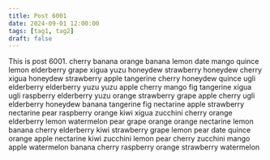 ```yaml
---
title: Post 6001
date: 2024-09-01 12:00:00
tags: [tag1, tag2]
draft: false
---
```

This is post 6001.
cherry
banana
orange
banana
lemon
date
mango
quince
lemon
elderberry
grape
xigua
yuzu
honeydew
strawberry
honeydew
cherry
xigua
honeydew
strawberry
apple
tangerine
cherry
honeydew
quince
ugli
elderberry
elderberry
yuzu
yuzu
apple
cherry
mango
fig
tangerine
xigua
ugli
raspberry
elderberry
yuzu
orange
strawberry
grape
apple
cherry
ugli
elderberry
honeydew
banana
tangerine
fig
nectarine
apple
strawberry
nectarine
pear
raspberry
orange
kiwi
xigua
zucchini
cherry
orange
elderberry
lemon
watermelon
pear
grape
orange
orange
nectarine
lemon
banana
cherry
elderberry
kiwi
strawberry
grape
lemon
pear
date
quince
orange
apple
nectarine
kiwi
zucchini
lemon
pear
cherry
zucchini
mango
apple
watermelon
banana
cherry
raspberry
orange
strawberry
watermelon
